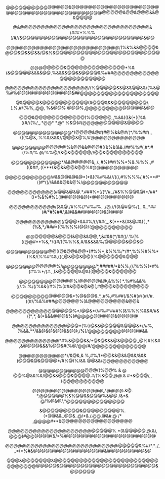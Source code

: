 
<p style="text-align: center;">@@@@@@@@@@@@@@@&@@@@@@@@@@@@@@@@@@@@@@@@@@@@@@@@@@@@@@@@@@@@@@@@@&@@&@@@&&@&@@@@</p>
<p style="text-align: center;">@&@@@@@@@@@@@@@@@@@@@@@@@@@@@@@@@&(###*%%%(/#//&@@@@@@@@@@@@@@@@@@@@@@@@@@@@@&@@</p>
<p style="text-align: center;">@@@@@@@@@@@@@@@@@@@@@@@@@@@/(%&%&&@@@@&@@@&@&&@&&/@&%&@@@@@@@@@@@@@@@@@@@@@@@@@@</p>
<p style="text-align: center;">@@@@@@@@&@@@@@@@@@@@@@@*%&(&@@@@@&&&&@@,%&&&&@@&&@@@@&%###@@@@@@@@@@@@@@@@@@@@@@</p>
<p style="text-align: center;">@@@@@@@@@@@@@@@@@@@@//%@@@@@&&@&&@@&&/(%&@%#%@@@@@@@@@@@@@&##@@@@@@@@@@@@@@@@@@@</p>
<p style="text-align: center;">@&@@@@&@@@@@@@@@@@(#@@@&&&@@@@@@@@/.(.%,#/(%%,,@@, %&@@%  @@@%,@@@@@@@@@@@@@@&@@</p>
<p style="text-align: center;">@@@&@@@@@@@@@@@@(%@@@@@,,%&&(((&(*((%&((#//(%/,,.*@@* *.@* %&@(#(@@@@@@@@@@&@@@@</p>
<p style="text-align: center;">@@@@@@@@@@@@@@*(@@@@&@#(#@%&&@#/(*/%%##(.,(((%@&,.%%&/&&&//@@@&@%/#@@@@@@@@@@@@@</p>
<p style="text-align: center;">@@@@@@@@@@@@@%&@@&&@@@#((&%&(&&./##%%#(,#*.#(/%#/% @/%%@/(&@&@@@@@//@@&@@@@@@@@@</p>
<p style="text-align: center;">@@@@@@@@@@@@*/&&@@@@@&,,/.,#%(##/%%*%&.%%%,,#((&##,.((***(&@&&@@&@@%#@@@@@@@@@@@</p>
<p style="text-align: center;">@@@@@@@@@@@/#&&@@&@&@*(*&((%#%&(//((/,#%%%%/,#%**#*((#*((//&&&&@&&@%/@@@@@@@@@@@</p>
<p style="text-align: center;">@@@@@@@@@@@(#@@&@&@.*.###%*(/(*/#,./#&%%@@&@(*/##*((*%&%#%(.(@@@@@&@(*@@@@@@@@@@</p>
<p style="text-align: center;">@@@@@@@@@@@/(&&@./#%%//*#%#%..,/@,//((&@#@%/(., &..*##(#/*#%##/,&@&&##@@@@@&@@@@</p>
<p style="text-align: center;">@@@@@@@@@@@(/@@@*&##%/(//##(,,,&(***&(#&@#&(( ,*(%&,*,/###*((%%%%(@@/(@@@@@@@@@@</p>
<p style="text-align: center;">@@@@@@@&@@@(&@@&&@@,*,&#&#(*/##((/.%(%((@@#**%&,*/((#/((%%%&,#/&&&&&%/@@@@@&@@&@</p>
<p style="text-align: center;">@@@@@@@@@@@@((@&@@&@@*(#%%*,&%%%/*/#*,%%%#%%*(%&/(%%#%&,(((,@&@@&@@((%@@@@@@&@@@</p>
<p style="text-align: center;">@@@@@@@@@@@@%/@@@@@@@@/*,#####/*&%%,(//%%%(*#%(#%%*/(#.,,(&@@@@@&@&((@@@@&@@@@@@</p>
<p style="text-align: center;">@@@@@@@@@@@@@%/@@@@@&@,&%%( *.%#%&&%(//.%.%/(/%&&(/#%(%(##&@@&@&@(,#@@@&@@@@@@@@</p>
<p style="text-align: center;">@@@@@@@@@@@@@@&*%@&@@&.*,.#%,#%##(/&%#(#/(#//#.((#//%&%###@@@@@@%(&@@@@@@@@@&@@&</p>
<p style="text-align: center;">@@@@@@@@@@@@@@@@%*/@@&*(/#%#*###%(&%%%%&&#/#&((*,*, &(*&&&@@@&%(#@@@@@@@@@&@@@@@</p>
<p style="text-align: center;">@@@@@@@@@@@@@@@@*(%(/@&&@@@@@&@@@&*//#%,(%&&.**/&&@&@&@@&&@@,/%(/@@@@@@@@@@@@@&&</p>
<p style="text-align: center;">@@@@@@@@@@@@@*#%&@@@&&/*@&@&&&@&@@@@,,@%#%&#,&@@@@&&&%@@&#(%@/@@/#/@@@@@@@@@@@@@</p>
<p style="text-align: center;">@@@@@@@@@@@*//&@&,&  %,#%/(*@@&&@&&@&&/&&&(@@@&@&@@@@*/#%@(%/&& @@&&/@@@@@@@@@@@</p>
<p style="text-align: center;">@@@@@@@@@@@@@@((%@@% & @ @@%@&&%&/@@&&@@@&@@@@.#/(%&@@,@@.& #*&@@@/,,(@@@@@@@@@@</p>
<p style="text-align: center;">@@@@@@@@@@@@@@@@@,/.@@@@.&@. *.@@@@@@%&%@@&&@@@%&@@ /&*& @/%@&@/,*@@@@@@@@@@@@@@</p>
<p style="text-align: center;">&@@@@@@@@@&@@@@@@@@@%.(*@@&&..@@&..@/*&./.@@.@&#.@ /* ,@@@@#**&@@@@@@@@@@@@@@@@@</p>
<p style="text-align: center;">@@@@@@@@@@@@@@@@@@@@@@@@@%.*(&@@@@@,@.&/, @@@(#@@@@@@(&/*%@@@@@@@@@@@@@@@@@@@@@@</p>
<p style="text-align: center;">@@@@@@@@@@@@@@@@@@@@@@@@@@@@@@@@&%#/*.*../,,.*(*%#&@@@@@@@@@@@@@@@@@&@@@@@@@@@&@</p>
<p style="text-align: center;">@@@&@@@@@@@&@@@@@@@@@@@@@@@@@@@@@@@@@@@@@@@@@@@@@&@@@@@@@@@@@@@@@@@@@@@@@&@@@@@@</p>
